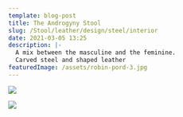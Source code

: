 ```yaml
---
template: blog-post
title: The Androgyny Stool
slug: /Stool/leather/design/steel/interior
date: 2021-03-05 13:25
description: |-
  A mix between the masculine and the feminine.
  Carved steel and shaped leather
featuredImage: /assets/robin-pord-3.jpg
---
```

![](/assets/robin-pord-8.jpg)

![](/assets/robin-pord-7.jpg)